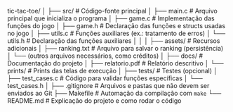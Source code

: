 tic-tac-toe/
│
├── src/                     # Código-fonte principal
│   ├── main.c               # Arquivo principal que inicializa o programa
│   ├── game.c               # Implementação das funções do jogo
│   ├── game.h               # Declaração das funções e structs usadas no jogo
│   ├── utils.c              # Funções auxiliares (ex.: tratamento de erros)
│   └── utils.h              # Declaração das funções auxiliares
│
│
│
├── assets/                  # Recursos adicionais
│   ├── ranking.txt          # Arquivo para salvar o ranking (persistência)
│   └── (outros arquivos necessários, como créditos)
│
├── docs/                    # Documentação do projeto
│   ├── relatorio.pdf        # Relatório descritivo
│   └── prints/              # Prints das telas de execução
│
├── tests/                   # Testes (opcional)
│   ├── test_cases.c         # Código para validar funções específicas
│   └── test_cases.h
│
├── .gitignore               # Arquivos e pastas que não devem ser enviados ao Git
├── Makefile                 # Automação da compilação com `make`
└── README.md                # Explicação do projeto e como rodar o código

